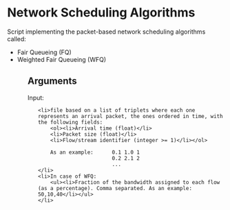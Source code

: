 # Network Scheduling Algorithms
Script implementing the packet-based network scheduling algorithms called:
<ul>
    <li>Fair Queueing (FQ)</li>
    <li>Weighted Fair Queueing (WFQ)</li>
<ul>

## Arguments

Input:
<ul>
    
    <li>file based on a list of triplets where each one represents an arrival packet, the ones ordered in time, with the following fields:
        <ol><li>Arrival time (float)</li>
        <li>Packet size (float)</li>
        <li>Flow/stream identifier (integer >= 1)</li></ol>

        As an example:      0.1 1.0 1
                            0.2 2.1 2
                            ...
    </li>            
    <li>In case of WFQ:
        <ul><li>Fraction of the bandwidth assigned to each flow (as a percentage). Comma separated. As an example: 50,10,40</li></ul>
    </li>
</ul>
